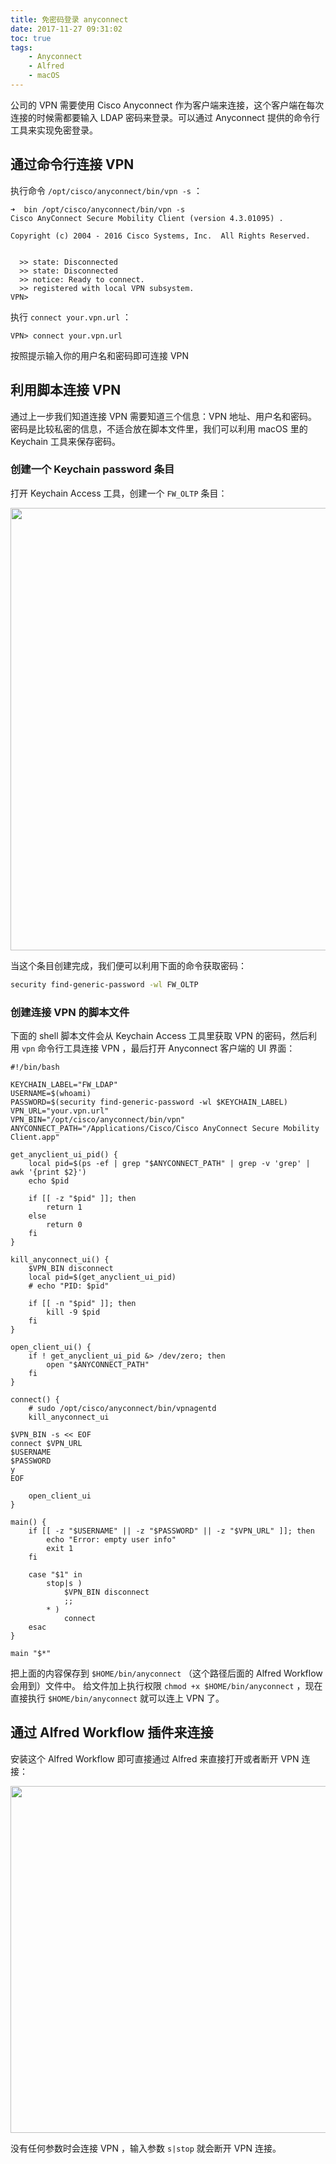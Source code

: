 ```yaml
---
title: 免密码登录 anyconnect
date: 2017-11-27 09:31:02
toc: true
tags:
    - Anyconnect
    - Alfred
    - macOS
---
```


公司的 VPN 需要使用 Cisco Anyconnect 作为客户端来连接，这个客户端在每次连接的时候需都要输入 LDAP
密码来登录。可以通过 Anyconnect 提供的命令行工具来实现免密登录。

<!--more-->

## 通过命令行连接 VPN

执行命令 `/opt/cisco/anyconnect/bin/vpn -s` ：

```shell
➜  bin /opt/cisco/anyconnect/bin/vpn -s
Cisco AnyConnect Secure Mobility Client (version 4.3.01095) .

Copyright (c) 2004 - 2016 Cisco Systems, Inc.  All Rights Reserved.


  >> state: Disconnected
  >> state: Disconnected
  >> notice: Ready to connect.
  >> registered with local VPN subsystem.
VPN>
```

执行 `connect your.vpn.url` ：

```shell
VPN> connect your.vpn.url
```

按照提示输入你的用户名和密码即可连接 VPN

## 利用脚本连接 VPN

通过上一步我们知道连接 VPN 需要知道三个信息：VPN 地址、用户名和密码。
密码是比较私密的信息，不适合放在脚本文件里，我们可以利用 macOS 里的 Keychain 工具来保存密码。

### 创建一个 Keychain password 条目

打开 Keychain Access 工具，创建一个 `FW_OLTP` 条目：

<img src="http://on2hdrotz.bkt.clouddn.com/blog/1511848299645.png" width="708"/>

当这个条目创建完成，我们便可以利用下面的命令获取密码：

```sh
security find-generic-password -wl FW_OLTP
```

### 创建连接 VPN 的脚本文件

下面的 shell 脚本文件会从 Keychain Access 工具里获取 VPN 的密码，然后利用 `vpn` 命令行工具连接
VPN ，最后打开 Anyconnect 客户端的 UI 界面：

```shell
#!/bin/bash

KEYCHAIN_LABEL="FW_LDAP"
USERNAME=$(whoami)
PASSWORD=$(security find-generic-password -wl $KEYCHAIN_LABEL)
VPN_URL="your.vpn.url"
VPN_BIN="/opt/cisco/anyconnect/bin/vpn"
ANYCONNECT_PATH="/Applications/Cisco/Cisco AnyConnect Secure Mobility Client.app"

get_anyclient_ui_pid() {
	local pid=$(ps -ef | grep "$ANYCONNECT_PATH" | grep -v 'grep' | awk '{print $2}')
	echo $pid

	if [[ -z "$pid" ]]; then
		return 1
	else
		return 0
	fi
}

kill_anyconnect_ui() {
	$VPN_BIN disconnect
	local pid=$(get_anyclient_ui_pid)
	# echo "PID: $pid"

	if [[ -n "$pid" ]]; then
		kill -9 $pid
	fi
}

open_client_ui() {
	if ! get_anyclient_ui_pid &> /dev/zero; then
		open "$ANYCONNECT_PATH"
	fi
}

connect() {
	# sudo /opt/cisco/anyconnect/bin/vpnagentd
	kill_anyconnect_ui

$VPN_BIN -s << EOF
connect $VPN_URL
$USERNAME
$PASSWORD
y
EOF

	open_client_ui
}

main() {
	if [[ -z "$USERNAME" || -z "$PASSWORD" || -z "$VPN_URL" ]]; then
		echo "Error: empty user info"
		exit 1
	fi

	case "$1" in
		stop|s )
			$VPN_BIN disconnect
			;;
		* )
			connect
	esac
}

main "$*"
```

把上面的内容保存到 `$HOME/bin/anyconnect` （这个路径后面的 Alfred Workflow 会用到）文件中。
给文件加上执行权限 `chmod +x $HOME/bin/anyconnect` ，现在直接执行 `$HOME/bin/anyconnect`
就可以连上 VPN 了。

## 通过 Alfred Workflow 插件来连接

安装这个 Alfred Workflow 即可直接通过 Alfred 来直接打开或者断开 VPN 连接：

<img src="http://on2hdrotz.bkt.clouddn.com/blog/1511848203769.png" width="555"/>

没有任何参数时会连接 VPN ，输入参数 `s|stop` 就会断开 VPN 连接。
